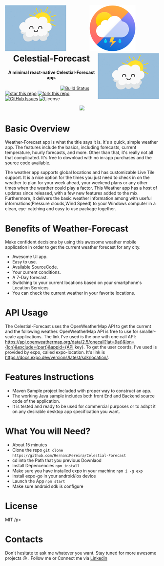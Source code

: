 
<h1 align="center">
  <br>
     <img align="left"  width="200" src="https://github.com/HernaniPereira/Celestial-Forecast/blob/master/assets/sun.gif">
    <img width="150" src="https://github.com/HernaniPereira/Celestial-Forecast/blob/master/assets/weather_logo.png">
    <img align="right"  width="200" src="https://github.com/HernaniPereira/Celestial-Forecast/blob/master/assets/sun.gif">
  <br>
  Celestial-Forecast
  <br>
</h1>

<h4 align="center">A minimal react-native Celestial-Forecast app.</h4>

&nbsp;&nbsp;&nbsp;&nbsp;&nbsp;&nbsp;&nbsp;&nbsp;&nbsp;&nbsp;&nbsp;&nbsp;&nbsp;&nbsp;&nbsp;&nbsp;&nbsp;&nbsp;&nbsp;&nbsp;&nbsp;&nbsp;&nbsp;&nbsp;&nbsp;&nbsp;&nbsp;&nbsp;&nbsp;&nbsp;&nbsp;&nbsp;&nbsp;&nbsp;&nbsp;&nbsp;&nbsp;&nbsp;&nbsp;&nbsp;&nbsp;&nbsp;&nbsp;&nbsp;&nbsp;
[![Build Status](https://travis-ci.org/PanagiotisDrakatos/Weather-Forecast.svg?branch=master)](https://travis-ci.org/PanagiotisDrakatos/Weather-Forecast)
[![star this repo](https://githubbadges.com/star.svg?user=HernaniPereira&repo=Celestial-Forecast&style=default)](https://github.com/HernaniPereira/Celestial-Forecast)
[![fork this repo](https://githubbadges.com/fork.svg?user=HernaniPereira&repo=Celestial-Forecast&style=default)](https://github.com/HernaniPereira/Celestial-Forecast/fork)
[![GitHub Issues](https://img.shields.io/github/issues/hernanipereira/celestial-forecast)](https://github.com/hernanipereira/celestial-forecast)
![License](https://img.shields.io/badge/license-MIT-orange.svg)


<p align="center">
  <img  src="https://github.com/PanagiotisDrakatos/Weather-Forecast/blob/master/ImagesDoc/ezgif.com-video-to-gif.gif">
</p>


# Basic Overview
Weather-Forecast app is what the title says it is. It's a quick, simple weather app. The features include the basics, including forecasts, current temperature, hourly forecasts, and more. Other than that, it's really not all that complicated. It's free to download with no in-app purchases and the source code available.
 
The weather app supports global locations and has customizable Live Tile support. It is a nice option for the times you just need to check in on the weather to plan for your week ahead, your weekend plans or any other times when the weather could play a factor. This Weather app has a host of updates since released, with a few new features added to the mix. Furthermore, it delivers the basic weather information among with useful informations(Pressure clouds,Wind Speed) to your Windows computer in a clean, eye-catching and easy to use package together.

# Benefits of Weather-Forecast
Make confident decisions by using this awesome weather mobile application in order to get the current weather forecast for any city. 

 * Awesome UI app.
 * Easy to use.
 * Available SourceCode.
 * Your current conditions.
 * A 7-Day forecast.
 * Switching to your current locations based on your smartphone's Location Services.
 * You can check the current weather in your favorite locations.
 
# API Usage
The Celestial-Forecast uses the OpenWeatherMap API to get the current and the following weather. OpenWeatherMap API is free to use for smaller-scale applications.
The link I've used is the one with one call API: https://api.openweathermap.org/data/2.5/onecall?lat={lat}&lon={lon}&exclude={part}&appid={API key}. 
To get the user coords, I've used is provided by expo, called expo-location. It's link is https://docs.expo.dev/versions/latest/sdk/location/.
 
 
# Features Instructions

 * Maven Sample project Included with proper way to construct an app.
 * The working Java sample includes both front End and Backend source code of the application.
 * It is tested and ready to be used for commercial  purposes or to adapt it on any desirable desktop app specification you want.

# What You will Need?
* About 15 minutes
* Clone the repo ``` git clone https://github.com/HernaniPereira/Celestial-Forecast ```
* cd into the Path that you previous Downlaod
* Install Depencencies  ``` npm install ```
* Make sure you have installed expo in your machine ``` npm i -g exp ```
* Install expo-go in your android/ios device 
* Launch the App ``` npm start ```
* Make sure android sdk is configure

# License
<p> MIT /p>


# Contacts
Don't hesitate to ask me whatever you want. Stay tuned for more awesome projects :kissing_heart: . Follow me or Connect me via <a href="https://www.linkedin.com/in/hernanipereira/">Linkedin<a/>
 
 


